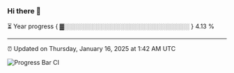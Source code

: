 ### Hi there 👋

⏳ Year progress { ▓░░░░░░░░░░░░░░░░░░░░░░░░░░░░░ } 4.13 %

---

⏰ Updated on Thursday, January 16, 2025 at 1:42 AM UTC

![Progress Bar CI](https://github.com/arthurbuhl/arthurbuhl/workflows/Progress%20Bar%20CI/badge.svg)

